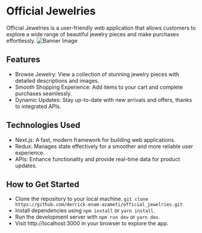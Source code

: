 # Official Jewelries
Official Jewelries is a user-friendly web application that allows customers to explore a wide range of beautiful jewelry pieces and make purchases effortlessly.
![Banner Image](https://imgur.com/fARDH76.jpg)
## Features
- Browse Jewelry: View a collection of stunning jewelry pieces with detailed descriptions and images.
- Smooth Shopping Experience: Add items to your cart and complete purchases seamlessly.
- Dynamic Updates: Stay up-to-date with new arrivals and offers, thanks to integrated APIs.

## Technologies Used
- Next.js: A fast, modern framework for building web applications.
- Redux: Manages state effectively for a smoother and more reliable user experience.
- APIs: Enhance functionality and provide real-time data for product updates.

## How to Get Started
- Clone the repository to your local machine.
`git clone https://github.com/derrick-enam-azameti/official_jewelries.git`
- Install dependencies using `npm install` or `yarn install`.
- Run the development server with `npm run dev` or `yarn dev`.
- Visit http://localhost:3000 in your browser to explore the app.